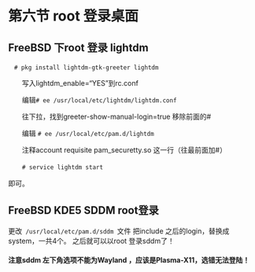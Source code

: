 # 第六节 root 登录桌面

## FreeBSD 下root 登录 lightdm

`　# pkg install lightdm-gtk-greeter lightdm`

　　写入lightdm_enable=“YES”到rc.conf

　　编辑`# ee /usr/local/etc/lightdm/lightdm.conf`

　　往下拉，找到greeter-show-manual-login=true 移除前面的#

　　编辑 `# ee /usr/local/etc/pam.d/lightdm`

　　注释account requisite pam_securetty.so 这一行（往最前面加#）

　　`# service lightdm start`

即可。

## FreeBSD KDE5 SDDM root登录

更改`  /usr/local/etc/pam.d/sddm  `文件
把include 之后的login，替换成system，一共4个。
之后就可以以root 登录sddm了！

#### 注意sddm 左下角选项不能为Wayland ，应该是Plasma-X11，选错无法登陆！
